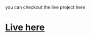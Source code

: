 you can checkout the live project here

<h1>
<a href="https://studylaneai.netlify.app/">Live here</a>
</h1>
